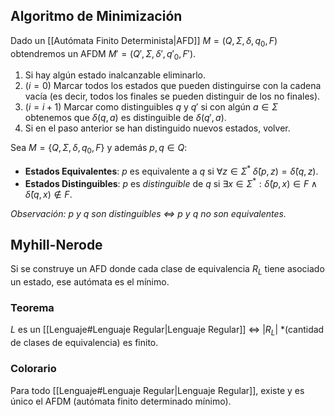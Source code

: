 ## Algoritmo de Minimización
Dado un [[Autómata Finito Determinista|AFD]] $M=(Q, \Sigma, \delta, q_0, F)$ obtendremos un AFDM $M'=(Q', \Sigma, \delta', q'_0, F')$.

1. Si hay algún estado inalcanzable eliminarlo.
2. $(i=0)$ Marcar todos los estados que pueden distinguirse con la cadena vacía (es decir, todos los finales se pueden distinguir de los no finales).
3. $(i=i+1)$ Marcar como distinguibles $q$ y $q'$ si con algún $a \in \Sigma$ obtenemos que $\delta(q,a)$ es distinguible de $\delta(q',a)$.
4. Si en el paso anterior se han distinguido nuevos estados, volver.

Sea $M=\{Q, \Sigma, \delta, q_0, F\}$ y además  $p, q \in Q$:
- **Estados Equivalentes**: $p$ es equivalente a $q$ si $\forall z \in \Sigma^* \; \hat{\delta}(p,z) = \hat{\delta}(q,z)$.
- **Estados Distinguibles**: $p$ es *distinguible* de $q$ si $\exists x \in \Sigma^*: \hat{\delta}(p, x) \in F \land \hat{\delta}(q,x) \notin F$.

*Observación: $p$ y $q$ son distinguibles $\iff$ $p$ y $q$ no son equivalentes.*

## Myhill-Nerode
Si se construye un AFD donde cada clase de equivalencia $R_L$ tiene asociado un estado, ese autómata es el mínimo.

### Teorema
$L$ es un [[Lenguaje#Lenguaje Regular|Lenguaje Regular]] $\iff$ $|R_L|$ *(cantidad de clases de equivalencia) es finito.

### Colorario
Para todo [[Lenguaje#Lenguaje Regular|Lenguaje Regular]], existe y es único el AFDM (autómata finito determinado mínimo).